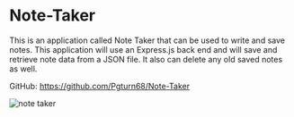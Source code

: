 # Note-Taker
This is an application called Note Taker that can be used to write and save notes. This application will use an Express.js back end and will save and retrieve note data from a JSON file. It also can delete any old saved notes as well.

GitHub: https://github.com/Pgturn68/Note-Taker

![note taker](https://user-images.githubusercontent.com/78170157/118381074-c049da80-b5ac-11eb-84fa-ec7b3f1ac11b.JPG)



